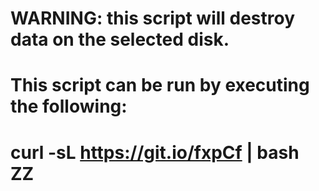 
# WARNING: this script will destroy data on the selected disk.  
# This script can be run by executing the following:  
#   curl -sL https://git.io/fxpCf | bash  ZZ


